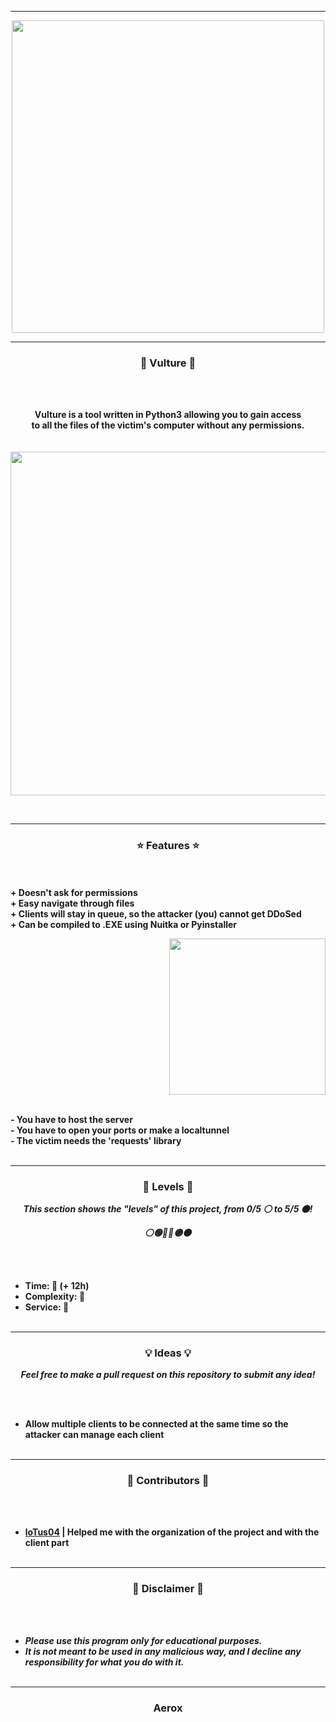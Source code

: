 -----

<p align="center">
<img src="https://repository-images.githubusercontent.com/439958652/7d39b9f7-348b-4120-8012-9642ca451ce1", width="500", height="500">
</p>

-----

### <p align="center">🦅 Vulture 🦅</p>

<br><br>
<p align="center">
<strong>
Vulture is a tool written in Python3 allowing you to gain access
<br>
to all the files of the victim's computer without any permissions.
<br><br><br>
</strong>
<img src="https://cdn.discordapp.com/attachments/940036299941904405/950168655453364254/unknown.png" width="750", height="550">
</p>
<br>

-----

### <p align="center">⭐ Features ⭐</p>

<br><br>
<strong>+ Doesn't ask for permissions</strong>
<br>
<strong>+ Easy navigate through files</strong>
<br>
<strong>+ Clients will stay in queue, so the attacker (you) cannot get DDoSed</strong>
<br>
<strong>+ Can be compiled to .EXE using Nuitka or Pyinstaller</strong>
<br>

<p align="right">
<img src="https://repository-images.githubusercontent.com/439958652/7d39b9f7-348b-4120-8012-9642ca451ce1" width="250", height="250">
</p>

<br>
<strong>- You have to host the server</strong>
<br>
<strong>- You have to open your ports or make a localtunnel</strong>
<br>
<strong>- The victim needs the 'requests' library</strong>
<br><br>

-----

### <p align="center">🎯 Levels 🎯</p>

<p align="center"><strong><i>This section shows the "levels" of this project, from 0/5 ⚪ to 5/5 ⚫!</i></strong</p>
<p align="center"><strong><i>⚪🟢🔵🔴🟣⚫</i></strong</p>

<br><br>
* Time: 🔴 (+ 12h)
* Complexity: 🔴
* Service: 🔴
<br><br>

-----

### <p align="center">💡 Ideas 💡</p>

<p align="center"><strong><i>Feel free to make a pull request on this repository to submit any idea!</i></strong</p>

<br><br>
* Allow multiple clients to be connected at the same time so the attacker can manage each client
<br><br>

-----
  
### <p align="center">🎨 Contributors 🎨</p>

<br><br>
* [loTus04](https://github.com/loTus04) | Helped me with the organization of the project and with the client part
<br><br>
  
-----

### <p align="center">📌 Disclaimer 📌</p>

<br><br>
* ***Please use this program only for educational purposes.***
* ***It is not meant to be used in any malicious way, and I decline any responsibility for what you do with it.***
<br><br>

-----

### <p align="center">Aerox</p>

